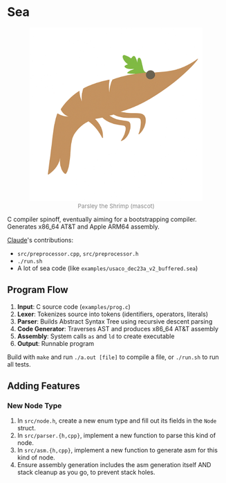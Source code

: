 # Sea

<p align="center">
  <img src="res/parsley.png" alt="Parsley" width="400"><br>
  <span style="color: #888888; font-size: 0.95em;">
    Parsley the Shrimp (mascot)
  </span>
</p>

C compiler spinoff, eventually aiming for a bootstrapping compiler. Generates x86_64 AT&T and Apple ARM64 assembly.

[Claude](https://claude.ai/code)'s contributions:
* `src/preprocessor.cpp`, `src/preprocessor.h`
* `./run.sh`
* A lot of sea code (like `examples/usaco_dec23a_v2_buffered.sea`)

## Program Flow

1. **Input**: C source code (`examples/prog.c`)
2. **Lexer**: Tokenizes source into tokens (identifiers, operators, literals)
3. **Parser**: Builds Abstract Syntax Tree using recursive descent parsing
4. **Code Generator**: Traverses AST and produces x86_64 AT&T assembly
5. **Assembly**: System calls `as` and `ld` to create executable
6. **Output**: Runnable program

Build with `make` and run `./a.out [file]` to compile a file, or `./run.sh` to run all tests.

## Adding Features

### New Node Type

1. In `src/node.h`, create a new enum type and fill out its fields in the `Node` struct.
2. In `src/parser.{h,cpp}`, implement a new function to parse this kind of node.
3. In `src/asm.{h,cpp}`, implement a new function to generate asm for this kind of node.
4. Ensure assembly generation includes the asm generation itself AND stack cleanup as you go, to prevent stack holes.
